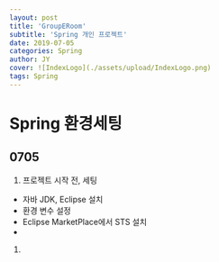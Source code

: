 ```yaml
---
layout: post
title: 'GroupERoom'
subtitle: 'Spring 개인 프로젝트'
date: 2019-07-05
categories: Spring
author: JY
cover: ![IndexLogo](./assets/upload/IndexLogo.png)
tags: Spring
---
```


# Spring 환경세팅

## 0705 
1. 프로젝트 시작 전, 세팅
- 자바 JDK, Eclipse 설치
- 환경 변수 설정
- Eclipse MarketPlace에서 STS 설치
- 

1. 